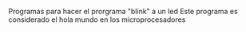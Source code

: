 Programas para hacer el prorgrama "blink" a un led
Este programa es considerado el hola mundo en los microprocesadores
